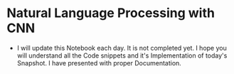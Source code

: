 # **Natural Language Processing with CNN**
- I will update this Notebook each day. It is not completed yet. I hope you will understand all the Code snippets and it's Implementation of today's Snapshot. I have presented with proper Documentation.
